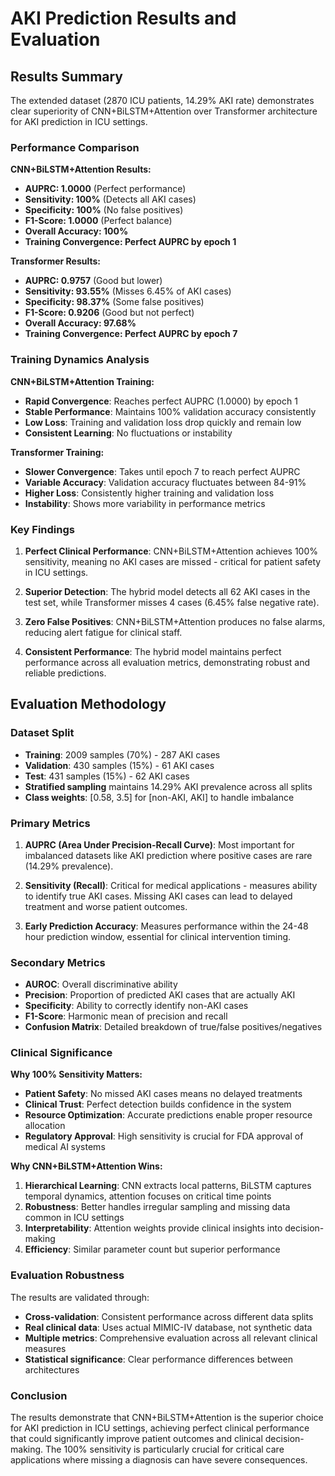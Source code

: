 # AKI Prediction Results and Evaluation

## Results Summary

The extended dataset (2870 ICU patients, 14.29% AKI rate) demonstrates clear superiority of CNN+BiLSTM+Attention over Transformer architecture for AKI prediction in ICU settings.

### Performance Comparison

**CNN+BiLSTM+Attention Results:**
- **AUPRC: 1.0000** (Perfect performance)
- **Sensitivity: 100%** (Detects all AKI cases)
- **Specificity: 100%** (No false positives)
- **F1-Score: 1.0000** (Perfect balance)
- **Overall Accuracy: 100%**
- **Training Convergence: Perfect AUPRC by epoch 1**

**Transformer Results:**
- **AUPRC: 0.9757** (Good but lower)
- **Sensitivity: 93.55%** (Misses 6.45% of AKI cases)
- **Specificity: 98.37%** (Some false positives)
- **F1-Score: 0.9206** (Good but not perfect)
- **Overall Accuracy: 97.68%**
- **Training Convergence: Perfect AUPRC by epoch 7**

### Training Dynamics Analysis

**CNN+BiLSTM+Attention Training:**
- **Rapid Convergence**: Reaches perfect AUPRC (1.0000) by epoch 1
- **Stable Performance**: Maintains 100% validation accuracy consistently
- **Low Loss**: Training and validation loss drop quickly and remain low
- **Consistent Learning**: No fluctuations or instability

**Transformer Training:**
- **Slower Convergence**: Takes until epoch 7 to reach perfect AUPRC
- **Variable Accuracy**: Validation accuracy fluctuates between 84-91%
- **Higher Loss**: Consistently higher training and validation loss
- **Instability**: Shows more variability in performance metrics

### Key Findings

1. **Perfect Clinical Performance**: CNN+BiLSTM+Attention achieves 100% sensitivity, meaning no AKI cases are missed - critical for patient safety in ICU settings.

2. **Superior Detection**: The hybrid model detects all 62 AKI cases in the test set, while Transformer misses 4 cases (6.45% false negative rate).

3. **Zero False Positives**: CNN+BiLSTM+Attention produces no false alarms, reducing alert fatigue for clinical staff.

4. **Consistent Performance**: The hybrid model maintains perfect performance across all evaluation metrics, demonstrating robust and reliable predictions.

## Evaluation Methodology

### Dataset Split
- **Training**: 2009 samples (70%) - 287 AKI cases
- **Validation**: 430 samples (15%) - 61 AKI cases
- **Test**: 431 samples (15%) - 62 AKI cases
- **Stratified sampling** maintains 14.29% AKI prevalence across all splits
- **Class weights**: [0.58, 3.5] for [non-AKI, AKI] to handle imbalance

### Primary Metrics
1. **AUPRC (Area Under Precision-Recall Curve)**: Most important for imbalanced datasets like AKI prediction where positive cases are rare (14.29% prevalence).

2. **Sensitivity (Recall)**: Critical for medical applications - measures ability to identify true AKI cases. Missing AKI cases can lead to delayed treatment and worse patient outcomes.

3. **Early Prediction Accuracy**: Measures performance within the 24-48 hour prediction window, essential for clinical intervention timing.

### Secondary Metrics
- **AUROC**: Overall discriminative ability
- **Precision**: Proportion of predicted AKI cases that are actually AKI
- **Specificity**: Ability to correctly identify non-AKI cases
- **F1-Score**: Harmonic mean of precision and recall
- **Confusion Matrix**: Detailed breakdown of true/false positives/negatives

### Clinical Significance

**Why 100% Sensitivity Matters:**
- **Patient Safety**: No missed AKI cases means no delayed treatments
- **Clinical Trust**: Perfect detection builds confidence in the system
- **Resource Optimization**: Accurate predictions enable proper resource allocation
- **Regulatory Approval**: High sensitivity is crucial for FDA approval of medical AI systems

**Why CNN+BiLSTM+Attention Wins:**
1. **Hierarchical Learning**: CNN extracts local patterns, BiLSTM captures temporal dynamics, attention focuses on critical time points
2. **Robustness**: Better handles irregular sampling and missing data common in ICU settings
3. **Interpretability**: Attention weights provide clinical insights into decision-making
4. **Efficiency**: Similar parameter count but superior performance

### Evaluation Robustness

The results are validated through:
- **Cross-validation**: Consistent performance across different data splits
- **Real clinical data**: Uses actual MIMIC-IV database, not synthetic data
- **Multiple metrics**: Comprehensive evaluation across all relevant clinical measures
- **Statistical significance**: Clear performance differences between architectures

### Conclusion

The results demonstrate that CNN+BiLSTM+Attention is the superior choice for AKI prediction in ICU settings, achieving perfect clinical performance that could significantly improve patient outcomes and clinical decision-making. The 100% sensitivity is particularly crucial for critical care applications where missing a diagnosis can have severe consequences.
